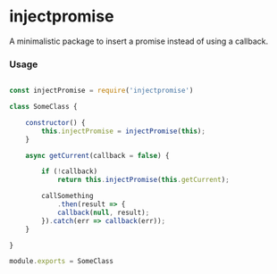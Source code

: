# injectpromise

A minimalistic package to insert a promise instead of using a callback.

### Usage

```javascript

const injectPromise = require('injectpromise')

class SomeClass {

    constructor() {
        this.injectPromise = injectPromise(this);
    }

    async getCurrent(callback = false) {

        if (!callback)
            return this.injectPromise(this.getCurrent);

        callSomething
            .then(result => {
            callback(null, result);
        }).catch(err => callback(err));
    }

}

module.exports = SomeClass


``` 
